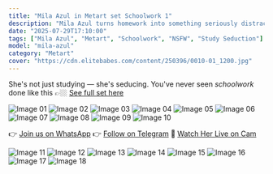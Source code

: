 ```yaml
---
title: "Mila Azul in Metart set Schoolwork 1"
description: "Mila Azul turns homework into something seriously distracting — and dangerously sexy."
date: "2025-07-29T17:10:00"
tags: ["Mila Azul", "Metart", "Schoolwork", "NSFW", "Study Seduction"]
model: "mila-azul"
category: "Metart"
cover: "https://cdn.elitebabes.com/content/250396/0010-01_1200.jpg"
---
```


She's not just studying — she's seducing. You've never seen *schoolwork* done like this 👉🏼 [See full set here](https://redirecting-kappa.vercel.app/)

![Image 01](https://cdn.elitebabes.com/content/250396/0010-01_1200.jpg)
![Image 02](https://cdn.elitebabes.com/content/250396/0010-02_1200.jpg)
![Image 03](https://cdn.elitebabes.com/content/250396/0010-03_1200.jpg)
![Image 04](https://cdn.elitebabes.com/content/250396/0010-04_1800.jpg)
![Image 05](https://cdn.elitebabes.com/content/250396/0010-05_1200.jpg)
![Image 06](https://cdn.elitebabes.com/content/250396/0010-06_1200.jpg)
![Image 07](https://cdn.elitebabes.com/content/250396/0010-07_1200.jpg)
![Image 08](https://cdn.elitebabes.com/content/250396/0010-08_1200.jpg)
![Image 09](https://cdn.elitebabes.com/content/250396/0010-09_1200.jpg)
![Image 10](https://cdn.elitebabes.com/content/250396/0010-10_1200.jpg)

👉 [Join us on WhatsApp](https://whatsapp.com/channel/0029VaMsUAp7tkjI8KcaRn10)
👉 [Follow on Telegram](https://t.me/Xibabes)
🔞 [Watch Her Live on Cam](https://redirecting-kappa.vercel.app/)

![Image 11](https://cdn.elitebabes.com/content/250396/0010-11_1200.jpg)
![Image 12](https://cdn.elitebabes.com/content/250396/0010-12_1200.jpg)
![Image 13](https://cdn.elitebabes.com/content/250396/0010-13_1200.jpg)
![Image 14](https://cdn.elitebabes.com/content/250396/0010-14_1200.jpg)
![Image 15](https://cdn.elitebabes.com/content/250396/0010-15_1200.jpg)
![Image 16](https://cdn.elitebabes.com/content/250396/0010-16_1200.jpg)
![Image 17](https://cdn.elitebabes.com/content/250396/0010-17_1200.jpg)
![Image 18](https://cdn.elitebabes.com/content/250396/0010-18_1200.jpg)